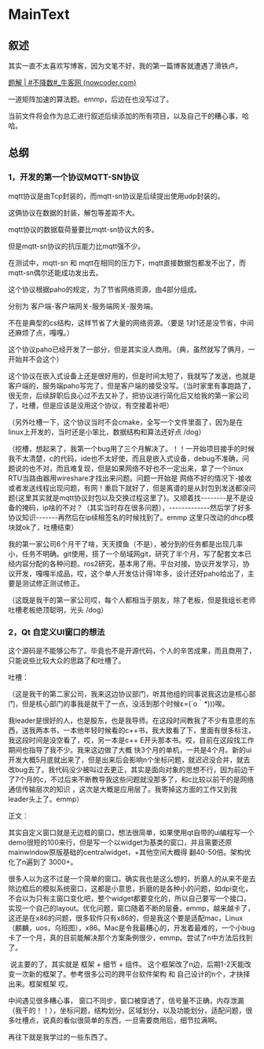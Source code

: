 # MainText

## 叙述

其实一直不太喜欢写博客，因为文笔不好，我的第一篇博客就遭遇了滑铁卢。

[题解 | #不降数#_牛客网 (nowcoder.com)](https://www.nowcoder.com/discuss/353149335523237888?sourceSSR=users)

一道矩阵加速的算法题。emmp，后边在也没写过了。

当前文件将会作为总汇进行叙述后续添加的所有项目，以及自己干的糟心事，哈哈。

## 总纲

### 1，开发的第一个协议MQTT-SN协议

mqtt协议是由Tcp封装的，而mqtt-sn协议是后续提出使用udp封装的。

这俩协议在数据的封装，解包等差距不大。

mqtt协议的数据载荷量要比mqtt-sn协议大的多。

但是mqtt-sn协议的抗压能力比mqtt强不少。

在测试中，mqtt-sn 和 mqtt在相同的压力下，mqtt直接数据包都发不出了，而mqtt-sn偶尔还能成功发出去。

这个协议根据paho的规定，为了节省网络资源，由4部分组成。

分别为 客户端-客户端网关-服务端网关-服务端。

不在是典型的cs结构，这样节省了大量的网络资源。（要是 1对1还是没节省，中间还麻烦了点，嘎嘎。）

这个协议paho已经开发了一部分，但是其实没人商用。（典，虽然就写了俩月，一开始并不会这个）

这个协议在嵌入式设备上还是很好用的，但是时间太短了，我就写了发送，也就是客户端的，服务端paho写完了，但是客户端的接受没写。（当时家里有事跑路了，很无奈，后续辞职后良心过不去又补了，把协议进行简化后又给我的第一家公司了，吐槽，但是应该是没用这个协议，有空接着补吧）

（另外吐槽一下，这个协议当时不会cmake，全写一个文件里面了，因为是在linux上开发的，当时还是小笨比，数据结构和算法还好点  /dog）

（挖槽，想起来了，我第一个bug用了三个月解决了。！！一开始项目接手的时候我不太清楚，c的代码，ide也不太好使，而且是嵌入式设备，debug不准确，问题说的也不对，而且难复现，但是如果网络不好也不一定出来，拿了一个linux RTU当路由器用wireshare才找出来问题。问题一开始是 网络不好的情况下-接收或者发送线程出现问题，有网！重启下就好了，但是离谱的是从封包到发送都没问题{这里其实就是mqtt协议封包以及交换过程这里了}。又顺着找--------是不是设备的掩码，ip啥的不对？（其实当时存在很多问题），-------------然后学了好多协议知识-------再然后在ip续租签名的时候找到了。emmp 这里只改动的dhcp模块就ok了，吐槽结束）

我的第一家公司6个月干了啥，天天摸鱼（不是），被分到的任务都是出现几率小，任务不明确。git使用，搭了一个局域网git，研究了半个月，写了配套文本已经内容分配的各种问题。ros2研究，基本用了用。平台对接。协议开发学习，协议开发，嘎嘎半成品，哎，这个单人开发估计得1年多，设计还好paho给出了，主要是测试修正测试修正。

（这既是我干的第一家公司哎，每个人都相当于朋友，除了老板，但是我组长老师吐槽老板绝顶聪明，光头 /dog）

### 2，Qt 自定义UI窗口的想法

这个源码是不能够公布了。毕竟也不是开源代码，个人的辛苦成果，而且商用了，只能说些比较大众的思路了和吐槽了。

吐槽：

（这是我干的第二家公司，我来这边协议部门，听其他组的同事说我这边是核心部门，但是核心部门的事我是就干了一点，没活到那个时候ε=(´ο｀*)))唉。

​	我leader是很好的人，也是股东，也是我导师。在这段时间教我了不少有意思的东西，送我两本书，一本他年轻时候看的c++书，我大致看了下，里面有很多标注，我这段时间是没空看了，哎，另一本是c++ E开头那本书。哎，目前在这段找工作期间也指导了我不少。我来这边做了大概 快3个月的单机，一共是4个月。新的ui开发大概5月底就出来了，但是出来后会影响n个坐标问题，就迟迟没合并，就去改bug去了。我代码没少被叫过去更正，其实是面向对象的思想不行，因为前边干了7个月的c，不过后来不断教导我这些问题就没那多了，和c比较以前干的是网络通信传输层次的知识 ，这次是大概是应用层了。我寄掉这方面的工作又到我leader头上了。emmp）

正文：

​	其实自定义窗口就是无边框的窗口，想法很简单，如果使用qt自带的ui编程写一个demo很短的100来行，但是写一个以widget为基类的窗口，并且需要还原mainwindow原版基础的centralwidget，+其他空间大概得 翻40-50倍。架构优化了n遍到了 3000+。

​	很多人以为这不过是一个简单的窗口。确实我也是这么想的，折磨人的从来不是去除边框后的模拟系统窗口，这都是小意思，折磨的是各种小的问题，如dpi变化，不会以为只有主窗口变化吧，整个widget都要变化的，所以自己要写一个接口，实现一个自己的layout。优化问题，窗口随着不断的层叠，emmp，越来越卡了，这还是在x86的问题，很多软件只有x86的，但是我这个要是适配mac，Linux（麒麟，uos，乌班图），x86。Mac是令我最糟心的，开发着最难的，一个小bug卡了一个月，真的目前能解决那个方案条例很少，emmp。尝试了n中方法后找到了。

​	说主要的了。其实就是    框架  + 细节 + 组件。 这个框架改了n边，后期1-2天能改变一次新的框架了。参考很多公司的跨平台软件架构 和 自己设计的n个，才抉择出来。框架框架 哎。

中间遇见很多糟心事， 窗口不同步，窗口被穿透了，信号量不正确，内存泄漏（我干的！！），坐标问题，结构划分，区域划分，以及功能划分，适配问题，很多吐槽点，说真的看似很简单的东西，一旦需要商用后，细节拉满啊。

再往下就是我学过的一些东西了。